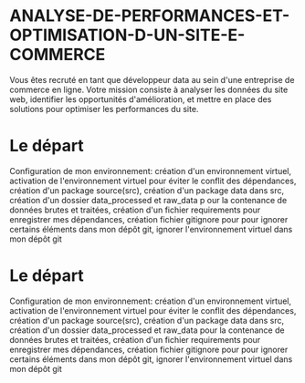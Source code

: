 # ANALYSE-DE-PERFORMANCES-ET-OPTIMISATION-D-UN-SITE-E-COMMERCE
Vous êtes recruté en tant que développeur data au sein d'une entreprise de commerce en ligne. Votre mission consiste à analyser les données du site web, identifier les opportunités d'amélioration, et mettre en place des solutions pour optimiser les performances du site.
# Le départ
Configuration de mon environnement:
création d'un environnement virtuel, activation de l'environnement virtuel pour éviter le conflit des dépendances, création d'un package source(src), création d'un package data dans src, création d'un dossier data_processed et raw_data p
our la contenance de données brutes et traitées, création d'un fichier requirements pour enregistrer mes dépendances, création fichier gitignore pour pour ignorer certains éléments dans mon dépôt git, ignorer l'environnement virtuel dans mon dépôt git

# Le départ
Configuration de mon environnement:
création d'un environnement virtuel, activation de l'environnement virtuel pour éviter le conflit des dépendances, création d'un package source(src), création d'un package data dans src, création d'un dossier data_processed et raw_data pour la contenance de données brutes et traitées, création d'un fichier requirements pour enregistrer mes dépendances, création fichier gitignore pour pour ignorer certains éléments dans mon dépôt git, ignorer l'environnement virtuel dans mon dépôt git